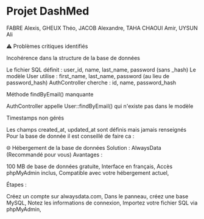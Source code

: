 # Projet DashMed 

FABRE Alexis, GHEUX Théo, JACOB Alexandre, TAHA CHAOUI Amir, UYSUN Ali

⚠️ Problèmes critiques identifiés

Incohérence dans la structure de la base de données

Le fichier SQL définit : user_id, name, last_name, password (sans _hash)
Le modèle User utilise : first_name, last_name, password (au lieu de password_hash)
AuthController cherche : id, name, password_hash


Méthode findByEmail() manquante

AuthController appelle User::findByEmail() qui n'existe pas dans le modèle


Timestamps non gérés

Les champs created_at, updated_at sont définis mais jamais renseignés
Pour la base de donnée il est conseillé de faire ca : 

🌐 Hébergement de la base de données
Solution  : AlwaysData (Recommandé pour vous)
Avantages :

100 MB de base de données gratuite,
Interface en français,
Accès phpMyAdmin inclus,
Compatible avec votre hébergement actuel,

Étapes :

Créez un compte sur alwaysdata.com,
Dans le panneau, créez une base MySQL,
Notez les informations de connexion,
Importez votre fichier SQL via phpMyAdmin,
